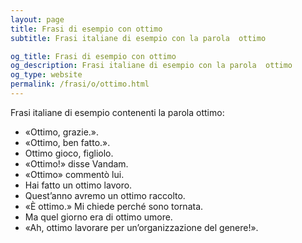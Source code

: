 ```yaml
---
layout: page
title: Frasi di esempio con ottimo 
subtitle: Frasi italiane di esempio con la parola  ottimo

og_title: Frasi di esempio con ottimo 
og_description: Frasi italiane di esempio con la parola  ottimo
og_type: website
permalink: /frasi/o/ottimo.html
---
```


Frasi italiane di esempio contenenti la parola ottimo:


- «Ottimo, grazie.».
- «Ottimo, ben fatto.».
- Ottimo gioco, figliolo.
- «Ottimo!» disse Vandam.
- «Ottimo» commentò lui.
- Hai fatto un ottimo lavoro.
- Quest’anno avremo un ottimo raccolto.
- «È ottimo.» Mi chiede perché sono tornata.
- Ma quel giorno era di ottimo umore.
- «Ah, ottimo lavorare per un’organizzazione del genere!».
